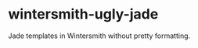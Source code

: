 wintersmith-ugly-jade
=====================

Jade templates in Wintersmith without pretty formatting.